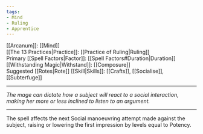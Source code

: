 ```yaml
---
tags:
- Mind
- Ruling
- Apprentice
---
```


[[Arcanum]]: [[Mind]]\
[[The 13 Practices|Practice]]: [[Practice of Ruling|Ruling]]\
Primary [[Spell Factors|Factor]]: [[Spell Factors#Duration|Duration]]\
[[Withstanding Magic|Withstand]]: [[Composure]]\
Suggested [[Rotes|Rote]] [[Skill|Skills]]: [[Crafts]], [[Socialise]], [[Subterfuge]]

---

_The mage can dictate how a subject will react to a social interaction, making her more or less inclined to listen to an argument._

---

The spell affects the next Social manoeuvring attempt made against the subject, raising or lowering the first impression by levels equal to Potency.
